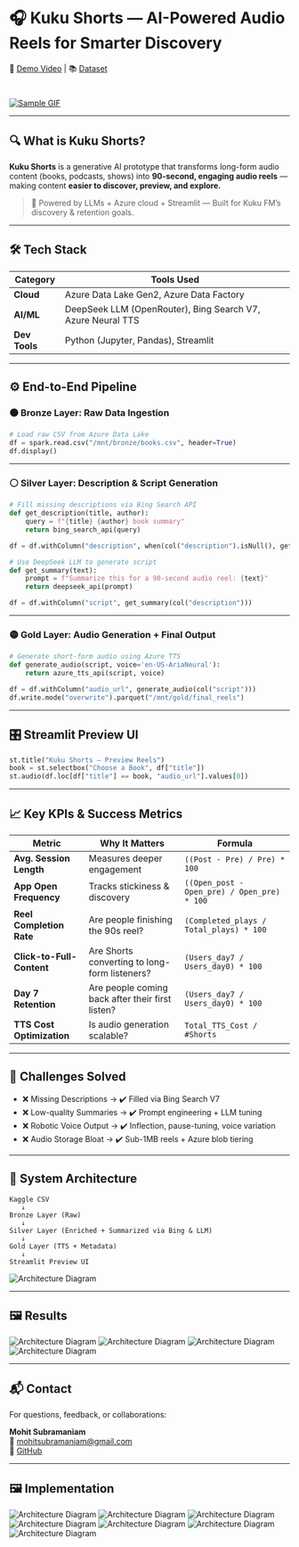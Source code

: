 # 🎧 Kuku Shorts — AI-Powered Audio Reels for Smarter Discovery

🚀 [Demo Video](https://drive.google.com/drive/folders/11tJp9yNECwPO2tnTASlfYYpHkBAjWNm-?usp=sharing) | 📚 [Dataset](https://www.kaggle.com/datasets/elvinrustam/books-dataset/data)  

#

<a href="https://drive.google.com/file/d/13PdKWknrEqy3_nu3DCIeIU_5YBa14KEN/view?usp=sharing" target="_blank">
  <img src="https://github.com/mohitsubramaniam15/KukuDemoShorts/blob/main/AssetsKK/sample.gif?raw=true" alt="Sample GIF">
</a>

---

## 🔍 What is Kuku Shorts?

**Kuku Shorts** is a generative AI prototype that transforms long-form audio content (books, podcasts, shows) into **90-second, engaging audio reels** — making content **easier to discover, preview, and explore.**

> 🚀 Powered by LLMs + Azure cloud + Streamlit — Built for Kuku FM’s discovery & retention goals.

---

## 🛠️ Tech Stack

| Category        | Tools Used                                                  |
|----------------|--------------------------------------------------------------|
| **Cloud**       | Azure Data Lake Gen2, Azure Data Factory                     |
| **AI/ML**       | DeepSeek LLM (OpenRouter), Bing Search V7, Azure Neural TTS |
| **Dev Tools**   | Python (Jupyter, Pandas), Streamlit                          |

---

## ⚙️ End-to-End Pipeline

### 🟤 Bronze Layer: Raw Data Ingestion
```python
# Load raw CSV from Azure Data Lake
df = spark.read.csv("/mnt/bronze/books.csv", header=True)
df.display()
```

---

### ⚪ Silver Layer: Description & Script Generation
```python
# Fill missing descriptions via Bing Search API
def get_description(title, author):
    query = f"{title} {author} book summary"
    return bing_search_api(query)

df = df.withColumn("description", when(col("description").isNull(), get_description(col("title"), col("author"))))
```

```python
# Use DeepSeek LLM to generate script
def get_summary(text):
    prompt = f"Summarize this for a 90-second audio reel: {text}"
    return deepseek_api(prompt)

df = df.withColumn("script", get_summary(col("description")))
```

---

### 🟡 Gold Layer: Audio Generation + Final Output
```python
# Generate short-form audio using Azure TTS
def generate_audio(script, voice='en-US-AriaNeural'):
    return azure_tts_api(script, voice)

df = df.withColumn("audio_url", generate_audio(col("script")))
df.write.mode("overwrite").parquet("/mnt/gold/final_reels")
```

---

## 🎛️ Streamlit Preview UI
```python
st.title("Kuku Shorts — Preview Reels")
book = st.selectbox("Choose a Book", df["title"])
st.audio(df.loc[df["title"] == book, "audio_url"].values[0])
```

---

## 📈 Key KPIs & Success Metrics

| Metric                        | Why It Matters                                      | Formula |
|------------------------------|-----------------------------------------------------|---------|
| **Avg. Session Length**      | Measures deeper engagement                          | `((Post - Pre) / Pre) * 100` |
| **App Open Frequency**       | Tracks stickiness & discovery                       | `((Open_post - Open_pre) / Open_pre) * 100` |
| **Reel Completion Rate**     | Are people finishing the 90s reel?                  | `(Completed_plays / Total_plays) * 100` |
| **Click-to-Full-Content**    | Are Shorts converting to long-form listeners?       | `(Users_day7 / Users_day0) * 100` |
| **Day 7 Retention**          | Are people coming back after their first listen?    | `(Users_day7 / Users_day0) * 100` |
| **TTS Cost Optimization**    | Is audio generation scalable?                       | `Total_TTS_Cost / #Shorts` |

---

## 🧠 Challenges Solved

- ❌ Missing Descriptions → ✔️ Filled via Bing Search V7
- ❌ Low-quality Summaries → ✔️ Prompt engineering + LLM tuning
- ❌ Robotic Voice Output → ✔️ Inflection, pause-tuning, voice variation
- ❌ Audio Storage Bloat → ✔️ Sub-1MB reels + Azure blob tiering

---

## 🧩 System Architecture

```plaintext
Kaggle CSV
   ↓
Bronze Layer (Raw)
   ↓
Silver Layer (Enriched + Summarized via Bing & LLM)
   ↓
Gold Layer (TTS + Metadata)
   ↓
Streamlit Preview UI
```

![Architecture Diagram](AssetsKK/Architecture_Prototype.png)

---

## 🖼️ Results

![Architecture Diagram](AssetsKK/Results_a.png)
![Architecture Diagram](AssetsKK/Results_b.png)
![Architecture Diagram](AssetsKK/Results_c.png)
![Architecture Diagram](AssetsKK/Results_TTS_output.png)

---

## 📬 Contact

For questions, feedback, or collaborations:

**Mohit Subramaniam**  
📧 [mohitsubramaniam@gmail.com](mailto:mohitsubramaniam@gmail.com)  
🔗 [GitHub](https://github.com/mohitsubramaniam15)

---

## 🖼️ Implementation

![Architecture Diagram](a.png)
![Architecture Diagram](AssetsKK/b.png)
![Architecture Diagram](AssetsKK/c.png)
![Architecture Diagram](AssetsKK/d.png)
![Architecture Diagram](AssetsKK/e.png)
![Architecture Diagram](AssetsKK/f.png)
![Architecture Diagram](AssetsKK/g.png)




